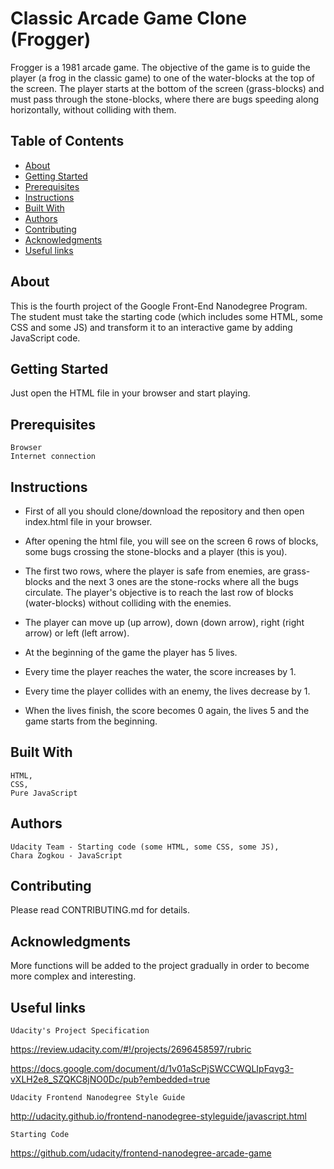 # Classic Arcade Game Clone (Frogger)

Frogger is a 1981 arcade game. The objective of the game is to guide the player (a frog in the classic game) to one of the water-blocks at the top of the screen. The player starts at the bottom of the screen (grass-blocks) and must pass through the stone-blocks, where there are  bugs speeding along horizontally, without colliding with them. 

## Table of Contents

* [About](#about)
* [Getting Started](#gettingStarted)
* [Prerequisites](#prerequisites)
* [Instructions](#instructions)
* [Built With](#builtWith)
* [Authors](#authors)
* [Contributing](#contributing)
* [Acknowledgments](#acknowledgments)
* [Useful links](#usefulLinks)


## About
This is the fourth project of the Google Front-End Nanodegree Program. 
The student must take the starting code (which includes some HTML, some CSS and some JS) and transform it to an interactive game by adding JavaScript code.


## Getting Started

Just open the HTML file in your browser and start playing.


## Prerequisites

    Browser
    Internet connection


## Instructions

- First of all you should clone/download the repository and then open index.html file in your browser.

- After opening the html file, you will see on the screen 6 rows of blocks, some bugs crossing the stone-blocks and a player (this is you). 

- The first two rows, where the player is safe from enemies, are grass-blocks and the next 3 ones are the stone-rocks where all the bugs circulate. The player's objective is to reach the last row of blocks (water-blocks) without colliding with the enemies. 

- The player can move up (up arrow), down (down arrow), right (right arrow) or left (left arrow).

- At the beginning of the game the player has 5 lives.

- Every time the player reaches the water, the score increases by 1.

- Every time the player collides with an enemy, the lives decrease by 1.

- When the lives finish, the score becomes 0 again, the lives 5 and the game starts from the beginning.


## Built With

    HTML,
    CSS,
    Pure JavaScript

## Authors

    Udacity Team - Starting code (some HTML, some CSS, some JS),
    Chara Zogkou - JavaScript
    

## Contributing

Please read CONTRIBUTING.md for details.


## Acknowledgments

More functions will be added to the project gradually in order to become more complex and interesting. 


## Useful links

    Udacity's Project Specification
https://review.udacity.com/#!/projects/2696458597/rubric

https://docs.google.com/document/d/1v01aScPjSWCCWQLIpFqvg3-vXLH2e8_SZQKC8jNO0Dc/pub?embedded=true

    Udacity Frontend Nanodegree Style Guide
http://udacity.github.io/frontend-nanodegree-styleguide/javascript.html

    Starting Code
https://github.com/udacity/frontend-nanodegree-arcade-game






